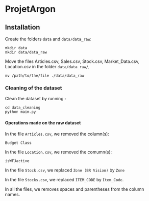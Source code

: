# ProjetArgon

## Installation
Create the folders `data` and `data/data_raw`:
```
mkdir data
mkdir data/data_raw
```

Move the files Articles.csv, Sales.csv, Stock.csv, Market_Data.csv, Location.csv in the folder `data/data_raw/`,
```
mv /path/to/the/file ./data/data_raw
```

### Cleaning of the dataset

Clean the dataset by running :
```
cd data_cleaning
python main.py
```

#### Operations made on the raw dataset
In the file `Articles.csv`, we removed the column(s):
```
Budget Class
```

In the file `Location.csv`, we removed the comumn(s):
```
isWFJactive
```

In the file `Stock.csv`, we replaced `Zone (BR Vision)` by `Zone`

In the file `Stocks.csv`, we replaced `ITEM_CODE` by `Item_Code`.

In all the files, we removes spaces and parentheses from the column names.